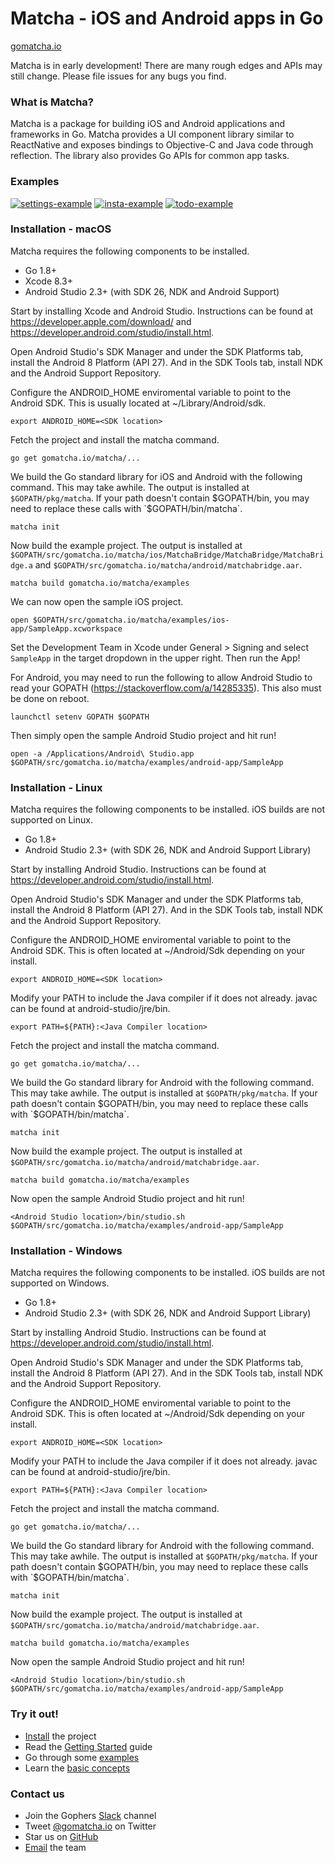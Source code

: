 # Matcha - iOS and Android apps in Go

[gomatcha.io](https://gomatcha.io)

Matcha is in early development! There are many rough edges and APIs may still
change. Please file issues for any bugs you find.

### What is Matcha?

Matcha is a package for building iOS and Android applications and frameworks in
Go. Matcha provides a UI component library similar to ReactNative and exposes
bindings to Objective-C and Java code through reflection. The library also
provides Go APIs for common app tasks.

### Examples

[![settings-example](docs/settings.gif)](https://github.com/gomatcha/matcha/tree/master/examples/settings)
[![insta-example](docs/insta.gif)](https://github.com/gomatcha/matcha/tree/master/examples/insta)
[![todo-example](docs/todo.gif)](https://github.com/gomatcha/matcha/tree/master/examples/todo)

### Installation - macOS

Matcha requires the following components to be installed.

* Go 1.8+
* Xcode 8.3+
* Android Studio 2.3+ (with SDK 26, NDK and Android Support)

Start by installing Xcode and Android Studio. Instructions can be found at
https://developer.apple.com/download/ and
https://developer.android.com/studio/install.html.

Open Android Studio's SDK Manager and under the SDK Platforms tab, install
the Android 8 Platform (API 27). And in the SDK Tools tab, install NDK and the
Android Support Repository.

Configure the ANDROID_HOME enviromental variable to point to the Android SDK.
This is usually located at ~/Library/Android/sdk.

    export ANDROID_HOME=<SDK location>

Fetch the project and install the matcha command.

    go get gomatcha.io/matcha/...

We build the Go standard library for iOS and Android with the following command.
This may take awhile. The output is installed at `$GOPATH/pkg/matcha`. If your
path doesn't contain $GOPATH/bin, you may need to replace these calls with
`$GOPATH/bin/matcha`.

    matcha init

Now build the example project. The output is installed at `$GOPATH/src/gomatcha.io/matcha/ios/MatchaBridge/MatchaBridge/MatchaBridge.a` and `$GOPATH/src/gomatcha.io/matcha/android/matchabridge.aar`.

    matcha build gomatcha.io/matcha/examples

We can now open the sample iOS project.

    open $GOPATH/src/gomatcha.io/matcha/examples/ios-app/SampleApp.xcworkspace
    
Set the Development Team in Xcode under General > Signing and select `SampleApp` in
the target dropdown in the upper right. Then run the App!

For Android, you may need to run the following to allow Android Studio to read
your GOPATH (https://stackoverflow.com/a/14285335). This also must be done on
reboot.

    launchctl setenv GOPATH $GOPATH

Then simply open the sample Android Studio project and hit run!

    open -a /Applications/Android\ Studio.app $GOPATH/src/gomatcha.io/matcha/examples/android-app/SampleApp

### Installation - Linux

Matcha requires the following components to be installed. iOS builds are not
supported on Linux.

* Go 1.8+
* Android Studio 2.3+ (with SDK 26, NDK and Android Support Library)

Start by installing Android Studio. Instructions can be found at
https://developer.android.com/studio/install.html. 

Open Android Studio's SDK Manager and under the SDK Platforms tab, install
the Android 8 Platform (API 27). And in the SDK Tools tab, install NDK and the
Android Support Repository.

Configure the ANDROID_HOME enviromental variable to point to the Android SDK.
This is often located at ~/Android/Sdk depending on your install.

    export ANDROID_HOME=<SDK location>

Modify your PATH to include the Java compiler if it does not already. javac can
be found at android-studio/jre/bin.

    export PATH=${PATH}:<Java Compiler location>

Fetch the project and install the matcha command.

    go get gomatcha.io/matcha/...

We build the Go standard library for Android with the following command.
This may take awhile. The output is installed at `$GOPATH/pkg/matcha`. If your
path doesn't contain $GOPATH/bin, you may need to replace these calls with
`$GOPATH/bin/matcha`.

    matcha init

Now build the example project. The output is installed at `$GOPATH/src/gomatcha.io/matcha/android/matchabridge.aar`.

    matcha build gomatcha.io/matcha/examples

Now open the sample Android Studio project and hit run!

    <Android Studio location>/bin/studio.sh $GOPATH/src/gomatcha.io/matcha/examples/android-app/SampleApp

### Installation - Windows

Matcha requires the following components to be installed. iOS builds are not
supported on Windows.

* Go 1.8+
* Android Studio 2.3+ (with SDK 26, NDK and Android Support Library)

Start by installing Android Studio. Instructions can be found at
https://developer.android.com/studio/install.html. 

Open Android Studio's SDK Manager and under the SDK Platforms tab, install
the Android 8 Platform (API 27). And in the SDK Tools tab, install NDK and the
Android Support Repository.

Configure the ANDROID_HOME enviromental variable to point to the Android SDK.
This is often located at ~/Android/Sdk depending on your install.

    export ANDROID_HOME=<SDK location>

Modify your PATH to include the Java compiler if it does not already. javac can
be found at android-studio/jre/bin.

    export PATH=${PATH}:<Java Compiler location>

Fetch the project and install the matcha command.

    go get gomatcha.io/matcha/...

We build the Go standard library for Android with the following command.
This may take awhile. The output is installed at `$GOPATH/pkg/matcha`. If your
path doesn't contain $GOPATH/bin, you may need to replace these calls with
`$GOPATH/bin/matcha`.

    matcha init

Now build the example project. The output is installed at `$GOPATH/src/gomatcha.io/matcha/android/matchabridge.aar`.

    matcha build gomatcha.io/matcha/examples

Now open the sample Android Studio project and hit run!

    <Android Studio location>/bin/studio.sh $GOPATH/src/gomatcha.io/matcha/examples/android-app/SampleApp



<h3>Try it out!</h3>
<ul>
    <li><a href="https://gomatcha.io/guide/installation/">Install</a> the project</li>
    <li>Read the <a href="https://gomatcha.io/guide/getting-started/">Getting Started</a> guide</li>
    <li>Go through some <a href="https://github.com/gomatcha/matcha/tree/master/examples">examples</a></li>
    <li>Learn the <a href="https://gomatcha.io/guide/concepts/">basic concepts</a></li>
</ul>
<h3>Contact us</h3>
<ul>
    <li>Join the Gophers <a href="https://gophers.slack.com/messages/matcha">Slack</a> channel</li>
    <li>Tweet <a href="http://twitter.com/gomatchaio">@gomatcha.io</a> on Twitter</li>
    <li>Star us on <a href="https://github.com/gomatcha/matcha">GitHub</a></li>
    <li><a href="mailto:kevin@gomatcha.io">Email</a> the team</li>
</ul>
